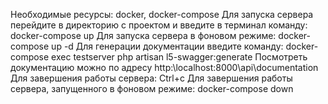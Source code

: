Необходимые ресурсы: docker, docker-compose
Для запуска сервера перейдите в директорию с проектом и введите
в терминал команду:
docker-compose up 
Для запуска сервера в фоновом режиме:
docker-compose up -d
Для генерации документации введите команду:
docker-compose exec testserver php artisan l5-swagger:generate
Посмотреть документацию можно по адресу http:\\localhost:8000\api\documentation
Для завершения работы сервера:
Ctrl+c
Для завершения работы сервера, запущенного в фоновом режиме:
docker-compose down

